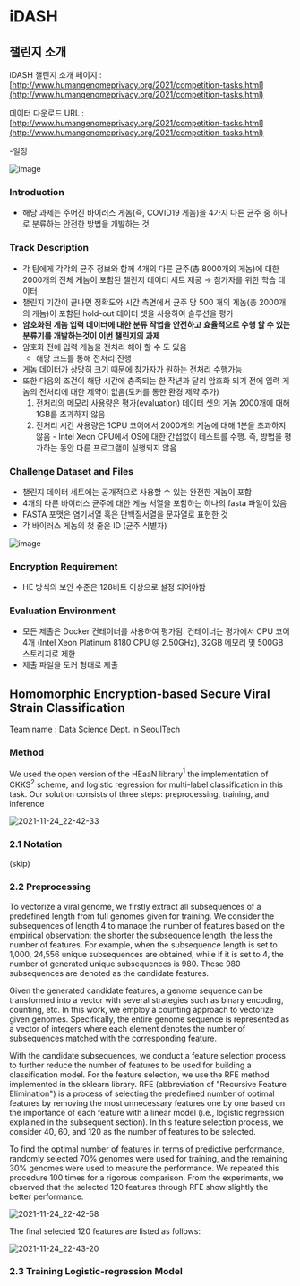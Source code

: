 # iDASH

## 챌린지 소개

iDASH 챌린지 소개 페이지 : [http://www.humangenomeprivacy.org/2021/competition-tasks.html](http://www.humangenomeprivacy.org/2021/competition-tasks.html)

데이터 다운로드 URL : [http://www.humangenomeprivacy.org/2021/competition-tasks.html](http://www.humangenomeprivacy.org/2021/competition-tasks.html)

-일정

![image](https://user-images.githubusercontent.com/29485153/143249218-c8ec8614-2d8f-4872-a7da-9c8826f4848d.png)

### Introduction

- 해당 과제는 주어진 바이러스 게놈(즉, COVID19 게놈)을 4가지 다른 균주 중 하나로 분류하는 안전한 방법을 개발하는 것

### Track Description

- 각 팀에게 각각의 균주 정보와 함께 4개의 다른 균주(총 8000개의 게놈)에 대한 2000개의 전체 게놈이 포함된 챌린지 데이터 세트 제공 → 참가자를 위한 학습 데이터
- 챌린지 기간이 끝나면 정확도와 시간 측면에서 균주 당 500 개의 게놈(총 2000개의 게놈)이 포함된 hold-out 데이터 셋을 사용하여 솔루션을 평가
- **암호화된 게놈 입력 데이터에 대한 분류 작업을 안전하고 효율적으로 수행 할 수 있는 분류기를 개발하는것이 이번 챌린지의 과제**
- 암호화 전에 입력 게놈을 전처리 해야 할 수 도 있음
    - 해당 코드를 통해 전처리 진행
- 게놈 데이터가 상당히 크기 때문에 참가자가 원하는 전처리 수행가능
- 또한 다음의 조건이 해당 시간에 충족되는 한 작년과 달리 암호화 되기 전에 입력 게놈의 전처리에 대한 제약이 없음(도커를 통한 환경 제약 추가)
    1. 전처리의 메모리 사용량은 평가(evaluation) 데이터 셋의 게놈 2000개에 대해 1GB를 초과하지 않음
    2. 전처리 시간 사용량은 1CPU 코어에서 2000개의 게놈에 대해 1분을 초과하지 않음 - Intel Xeon CPU에서 OS에 대한 간섭없이 테스트를 수행. 즉, 방법을 평가하는 동안 다른 프로그램이 실행되지 않음

### Challenge Dataset and Files

- 챌린지 데이터 세트에는 공개적으로 사용할 수 있는 완전한 게놈이 포함
- 4개의 다른 바이러스 균주에 대한 게놈 서열을 포함하는 하나의 fasta 파일이 있음
- FASTA 포맷은 염기서열 혹은 단백질서열을 문자열로 표현한 것
- 각 바이러스 게놈의 첫 줄은 ID (균주 식별자)

![image](https://user-images.githubusercontent.com/29485153/143249307-f00ed527-af3f-4077-b3f2-9ae5149595a7.png)

### Encryption Requirement

- HE 방식의 보안 수준은 128비트 이상으로 설정 되어야함

### Evaluation Environment

- 모든 제출은 Docker 컨테이너를 사용하여 평가됨. 컨테이너는 평가에서 CPU 코어 4개 (Intel Xeon Platinum 8180 CPU @ 2.50GHz), 32GB 메모리 및 500GB 스토리지로 제한
- 제출 파일을 도커 형태로 제출

## Homomorphic Encryption-based Secure Viral Strain Classification

Team name : Data Science Dept. in SeoulTech

### Method

  We used the open version of the HEaaN library$^{1}$ the implementation of CKKS$^{2}$ scheme, and logistic regression for multi-label classification in this task. Our solution consists of three steps: preprocessing, training, and inference

![2021-11-24_22-42-33](https://user-images.githubusercontent.com/29485153/143249421-2df995f3-05f8-4e02-95cd-c26041ab4d3a.png)

### **2.1 Notation**

(skip)

### 2.2 Preprocessing

  To vectorize a viral genome, we firstly extract all subsequences of a predefined length from full genomes given for training. We consider the subsequences of length 4 to manage the number of features based on the empirical observation: the shorter the subsequence length, the less the number of features. For example, when the subsequence length is set to 1,000, 24,556 unique subsequences are obtained, while if it is set to 4, the number of generated unique subsequences is 980. These 980 subsequences are denoted as the candidate features.

  Given the generated candidate features, a genome sequence can be transformed into a vector with several strategies such as binary encoding, counting, etc. In this work, we employ a counting approach to vectorize given genomes. Specifically, the entire genome sequence is represented as a vector of integers where each element denotes the number of subsequences matched with the corresponding feature.

  With the candidate subsequences, we conduct a feature selection process to further reduce the number of features to be used for building a classification model. For the feature selection, we use the RFE method implemented in the sklearn library. RFE (abbreviation of "Recursive Feature Elimination") is a process of selecting the predefined number of optimal features by removing the most unnecessary features one by one based on the importance of each feature with a linear model (i.e., logistic regression explained in the subsequent section). In this feature selection process, we consider 40, 60, and 120 as the number of features to be selected.

  To find the optimal number of features in terms of predictive performance, randomly selected 70% genomes were used for training, and the remaining 30% genomes were used to measure the performance. We repeated this procedure 100 times for a rigorous comparison. From the experiments, we observed that the selected 120 features through RFE show slightly the better performance.
  
![2021-11-24_22-42-58](https://user-images.githubusercontent.com/29485153/143249490-c9610ff6-aff1-4da3-bb39-07470249637a.png)

The final selected 120 features are listed as follows:

![2021-11-24_22-43-20](https://user-images.githubusercontent.com/29485153/143249561-7a738099-128d-4b98-9974-f48d67cd48d0.png)

### **2.3 Training Logistic-regression Model**
